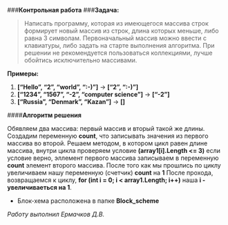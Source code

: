 ###**Контрольная работа**
###**Задача:**
> Написать программу, которая из имеющегося массива строк формирует новый массив из строк, длина которых меньше, либо равна 3 символам. Первоначальный массив можно ввести с клавиатуры, либо задать на старте выполнения алгоритма. При решении не рекомендуется пользоваться коллекциями, лучше обойтись исключительно массивами.

**Примеры:**
1. **[“Hello”, “2”, “world”, “:-)”]** → **[“2”, “:-)”]**
2. **[“1234”, “1567”, “-2”, “computer science”]** → **[“-2”]**
3. **[“Russia”, “Denmark”, “Kazan”]** → **[]**


####**Алгоритм решения**

Обявляем два массива: первый массив и вторый такой же длины.
Создадим переменную **count**, что записывать значения из первого массива во второй.
Решаем методом, в котором цикл равен длине массива, внутри цикла  проверяем условие **(array1[i].Length <= 3)** если условие верно, эллемент первого массива записываем в переменную **count** элемент второго массива. 
 После того как мы прошлись по циклу увеличиваем нашу переменную (счетчик) **count** на **1**
 После прохода, возвращаемся к циклу, **for (int i = 0; i < array1.Length; i++)**  наша **i - увеличиваеться на 1**.

 + Блок-хема расположена в папке **Block_scheme**

 _Работу выполнил Ермачков Д.В._